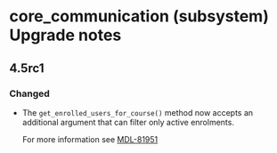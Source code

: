 # core_communication (subsystem) Upgrade notes

## 4.5rc1

### Changed

- The `get_enrolled_users_for_course()` method now accepts an additional argument that can filter only active enrolments.

  For more information see [MDL-81951](https://tracker.moodle.org/browse/MDL-81951)
